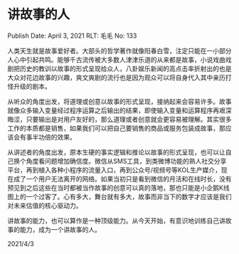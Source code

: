 # 讲故事的人

Publish Date: April 3, 2021
RLT: 毛毛
No: 133

人类天生就是故事爱好者。大部头的哲学著作就像阳春白雪，注定只能在一小部分人心中引起共鸣。能够千古流传被大多数人津津乐道的从来都是故事，小说戏曲戏剧把历史的教训以故事的形式呈现给众人，八卦娱乐新闻的高点击率折射出的也是大众对花边故事的兴趣，爽文爽剧的流行也是因为观众可以将自身代入其中亲历打怪升级的剧本。

从听众的角度出发，将道理或创意以故事的形式呈现，接纳起来会容易许多。故事就像众多输入变量经过程序运算之后输出的结果，即使输入变量和运算程序再艰深晦涩，只要输出是对用户友好的，那么道理或者创意就会更容易被理解。其实很多工作的本质都是销售，如果我们可以把自己要销售的商品或服务包装成故事，那应该会有事半功倍的效果。

从讲述者的角度出发，原本生硬的事实逻辑和推论以故事的形式呈现，也可以让自己换个角度看问题增加确信度。微信从SMS工具，到类微博功能的熟人社交分享平台，再到植入各种小程序的流量入口，再到公众号/视频号等KOL生产媒介，现在成了一个用户无法离开的网络。如果当初只是看到微信的月活和在线时长，没有预见到之后这些在当时都被当作故事的创意可以真的落地，那也只能是小企鹅K线图上的一个过客了。心有多大，舞台就有多大，故事而非当下的数字才应该是我们对未来估值的核心驱动力。

讲故事的能力，也可以算作是一种顶级能力。从今天开始，有意识地训练自己讲故事的能力，成为一个讲故事的人。

2021/4/3